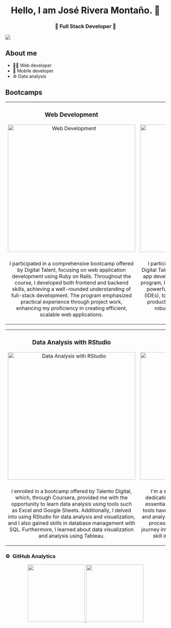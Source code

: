 <div align="center">
<h1 align="center">Hello, I am José Rivera Montaño. 👋</h1>
<h3 align="center">🚀 Full Stack Developer 🚀</h3>
</div>
<img src="https://i.imgur.com/ZDcbHES.png">

## About me


- 👩‍💻 Web developer
- 📲 Mobile developer
- ⚙ Data analysis

## Bootcamps
<table>
<tr>
<td width="50%" style="vertical-align: top;">
<h3 align="center">Web Development</h3>
<div align="center">
<img src="https://i.imgur.com/B2I1PfG.png" width="400" alt="Web Development" style="margin-bottom: 10px;">
<p>I participated in a comprehensive bootcamp offered by Digital Talent, focusing on web application development using Ruby on Rails. Throughout the course, I developed both frontend and backend skills, achieving a well-rounded understanding of full-stack development. The program emphasized practical experience through project work, enhancing my proficiency in creating efficient, scalable web applications.</p>
</div>
</td>
<td width="50%" style="vertical-align: top;">
<h3 align="center">Mobile Development</h3>
<div align="center">
<img src="https://i.imgur.com/GpcuVX2.png" width="400" alt="Mobile Development" style="margin-bottom: 10px;">
<p>I participated in a second bootcamp offered by Digital Talent, where I acquired knowledge in mobile app development using Java and Kotlin. During the program, I used IntelliJ IDEA and Android Studio, two powerful Integrated Development Environments (IDEs), to streamline the process and enhance my productivity, thus specializing in the creation of robust and efficient Android applications.</p>
</div>
</td>
</tr>
</table>

<table>
<tr>
<td width="50%" style="vertical-align: top;">
<h3 align="center">Data Analysis with RStudio</h3>
<div align="center">
<img src="https://i.imgur.com/GZHmVZN.png" width="400" alt="Data Analysis with RStudio" style="margin-bottom: 10px;">
<p>I enrolled in a bootcamp offered by Talento Digital, which, through Coursera, provided me with the opportunity to learn data analysis using tools such as Excel and Google Sheets. Additionally, I delved into using RStudio for data analysis and visualization, and I also gained skills in database management with SQL. Furthermore, I learned about data visualization and analysis using Tableau.</p>
</div>
</td>
<td width="50%" style="vertical-align: top;">
<h3 align="center">Data Analysis with Python</h3>
<div align="center">
<img src="https://i.imgur.com/wETskPK.png" width="400" alt="Data Analysis with Python" style="margin-bottom: 10px;">
<p>I'm a self-taught enthusiast in data analysis, dedicating time to master Python with a focus on essential libraries like NumPy and Pandas. These tools have empowered me to efficiently manipulate and analyze datasets, unlocking possibilities in data processing and visualization. My independent journey into Python showcases my commitment and skill in tackling challenges in data analysis.</p>
</div>
</td>
</tr>
</table>

### ⚙️ &nbsp;GitHub Analytics

<p align="center">
<a href="https://github.com/severomobile">
  <img height="180em" src="https://github-readme-stats-eight-theta.vercel.app/api?username=severomobile&show_icons=true&theme=algolia&include_all_commits=true&count_private=true"/>
  <img height="180em" src="https://github-readme-stats-eight-theta.vercel.app/api/top-langs/?username=severomobile&layout=compact&langs_count=8&theme=algolia"/>
</a>
</p>

